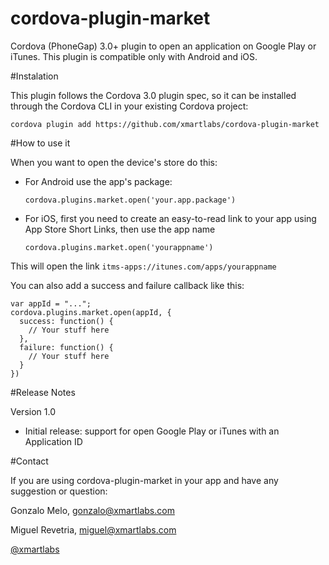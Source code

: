 cordova-plugin-market
=====================

Cordova (PhoneGap) 3.0+ plugin to open an application on Google Play or iTunes.
This plugin is compatible only with Android and iOS.

#Instalation

This plugin follows the Cordova 3.0 plugin spec, so it can be installed through the Cordova CLI in your existing Cordova project:

    cordova plugin add https://github.com/xmartlabs/cordova-plugin-market

#How to use it

When you want to open the device's store do this:

* For Android use the app's package:

    `cordova.plugins.market.open('your.app.package')`

* For iOS, first you need to create an easy-to-read link to your app using App Store Short Links, then use the app name

    `cordova.plugins.market.open('yourappname')`

This will open the link `itms-apps://itunes.com/apps/yourappname`

You can also add a success and failure callback like this:
    
    var appId = "...";
    cordova.plugins.market.open(appId, {
      success: function() {
        // Your stuff here
      },
      failure: function() {
        // Your stuff here
      }
    })

#Release Notes

Version 1.0

* Initial release: support for open Google Play or iTunes with an Application ID

#Contact

If you are using cordova-plugin-market in your app and have any suggestion or question:

Gonzalo Melo, <gonzalo@xmartlabs.com>

Miguel Revetria, <miguel@xmartlabs.com>

[@xmartlabs](http://twitter.com/xmartlabs "@xmartlabs")
